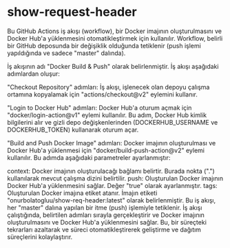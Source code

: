# show-request-header

Bu GitHub Actions iş akışı (workflow), bir Docker imajının oluşturulmasını ve Docker Hub'a yüklenmesini otomatikleştirmek için kullanılır. Workflow, belirli bir GitHub deposunda bir değişiklik olduğunda tetiklenir (push işlemi yapıldığında ve sadece "master" dalında).

İş akışının adı "Docker Build & Push" olarak belirlenmiştir. İş akışı aşağıdaki adımlardan oluşur:

"Checkout Repository" adımları: İş akışı, işlenecek olan depoyu çalışma ortamına kopyalamak için "actions/checkout@v2" eylemini kullanır.

"Login to Docker Hub" adımları: Docker Hub'a oturum açmak için "docker/login-action@v1" eylemi kullanılır. Bu adım, Docker Hub kimlik bilgilerini alır ve gizli depo değişkenlerinden (DOCKERHUB_USERNAME ve DOCKERHUB_TOKEN) kullanarak oturum açar.

"Build and Push Docker Image" adımları: Docker imajının oluşturulması ve Docker Hub'a yüklenmesi için "docker/build-push-action@v2" eylemi kullanılır. Bu adımda aşağıdaki parametreler ayarlanmıştır:

context: Docker imajının oluşturulacağı bağlamı belirtir. Burada nokta (".") kullanılarak mevcut çalışma dizini belirtilir.
push: Oluşturulan Docker imajının Docker Hub'a yüklenmesini sağlar. Değer "true" olarak ayarlanmıştır.
tags: Oluşturulan Docker imajına etiket atanır. İmajın etiketi "onurbolatogluu/show-req-header:latest" olarak belirlenmiştir.
Bu iş akışı, her "master" dalına yapılan bir itme (push) işlemiyle tetiklenir. İş akışı çalıştığında, belirtilen adımları sırayla gerçekleştirir ve Docker imajının oluşturulmasını ve Docker Hub'a yüklenmesini sağlar. Bu, bir süreçteki tekrarları azaltarak ve süreci otomatikleştirerek geliştirme ve dağıtım süreçlerini kolaylaştırır.
